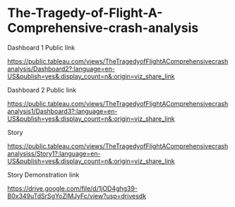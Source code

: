 # The-Tragedy-of-Flight-A-Comprehensive-crash-analysis

Dashboard 1 Public link

https://public.tableau.com/views/TheTragedyofFlightAComprehensivecrashanalysis/Dashboard2?:language=en-US&publish=yes&:display_count=n&:origin=viz_share_link

Dashboard 2 Public link

https://public.tableau.com/views/TheTragedyofFlightAComprehensivecrashanalysis1/Dashboard3?:language=en-US&publish=yes&:display_count=n&:origin=viz_share_link

Story

https://public.tableau.com/views/TheTragedyofFlightAComprehensivecrashanalysiss/Story1?:language=en-US&publish=yes&:display_count=n&:origin=viz_share_link

Story Demonstration link

https://drive.google.com/file/d/1jOD4ghg39-B0x349uTdSrSgYoZlMJyFc/view?usp=drivesdk

